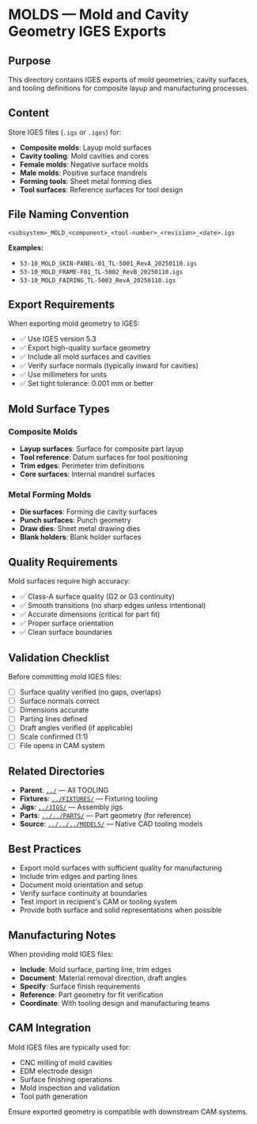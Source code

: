 # MOLDS — Mold and Cavity Geometry IGES Exports

## Purpose

This directory contains IGES exports of mold geometries, cavity surfaces, and tooling definitions for composite layup and manufacturing processes.

## Content

Store IGES files (`.igs` or `.iges`) for:
- **Composite molds**: Layup mold surfaces
- **Cavity tooling**: Mold cavities and cores
- **Female molds**: Negative surface molds
- **Male molds**: Positive surface mandrels
- **Forming tools**: Sheet metal forming dies
- **Tool surfaces**: Reference surfaces for tool design

## File Naming Convention

```
<subsystem>_MOLD_<component>_<tool-number>_<revision>_<date>.igs
```

**Examples:**
- `53-10_MOLD_SKIN-PANEL-01_TL-5001_RevA_20250110.igs`
- `53-10_MOLD_FRAME-F01_TL-5002_RevB_20250110.igs`
- `53-10_MOLD_FAIRING_TL-5003_RevA_20250110.igs`

## Export Requirements

When exporting mold geometry to IGES:
- ✅ Use IGES version 5.3
- ✅ Export high-quality surface geometry
- ✅ Include all mold surfaces and cavities
- ✅ Verify surface normals (typically inward for cavities)
- ✅ Use millimeters for units
- ✅ Set tight tolerance: 0.001 mm or better

## Mold Surface Types

### Composite Molds
- **Layup surfaces**: Surface for composite part layup
- **Tool reference**: Datum surfaces for tool positioning
- **Trim edges**: Perimeter trim definitions
- **Core surfaces**: Internal mandrel surfaces

### Metal Forming Molds
- **Die surfaces**: Forming die cavity surfaces
- **Punch surfaces**: Punch geometry
- **Draw dies**: Sheet metal drawing dies
- **Blank holders**: Blank holder surfaces

## Quality Requirements

Mold surfaces require high accuracy:
- ✅ Class-A surface quality (G2 or G3 continuity)
- ✅ Smooth transitions (no sharp edges unless intentional)
- ✅ Accurate dimensions (critical for part fit)
- ✅ Proper surface orientation
- ✅ Clean surface boundaries

## Validation Checklist

Before committing mold IGES files:
- [ ] Surface quality verified (no gaps, overlaps)
- [ ] Surface normals correct
- [ ] Dimensions accurate
- [ ] Parting lines defined
- [ ] Draft angles verified (if applicable)
- [ ] Scale confirmed (1:1)
- [ ] File opens in CAM system

## Related Directories

- **Parent**: [`../`](../) — All TOOLING
- **Fixtures**: [`../FIXTURES/`](../FIXTURES/) — Fixturing tooling
- **Jigs**: [`../JIGS/`](../JIGS/) — Assembly jigs
- **Parts**: [`../../PARTS/`](../../PARTS/) — Part geometry (for reference)
- **Source**: [`../../../MODELS/`](../../../MODELS/) — Native CAD tooling models

## Best Practices

- Export mold surfaces with sufficient quality for manufacturing
- Include trim edges and parting lines
- Document mold orientation and setup
- Verify surface continuity at boundaries
- Test import in recipient's CAM or tooling system
- Provide both surface and solid representations when possible

## Manufacturing Notes

When providing mold IGES files:
- **Include**: Mold surface, parting line, trim edges
- **Document**: Material removal direction, draft angles
- **Specify**: Surface finish requirements
- **Reference**: Part geometry for fit verification
- **Coordinate**: With tooling design and manufacturing teams

## CAM Integration

Mold IGES files are typically used for:
- CNC milling of mold cavities
- EDM electrode design
- Surface finishing operations
- Mold inspection and validation
- Tool path generation

Ensure exported geometry is compatible with downstream CAM systems.
